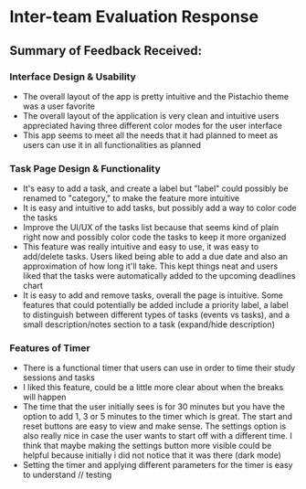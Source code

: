 # Inter-team Evaluation Response

## Summary of Feedback Received:
### Interface Design & Usability
- The overall layout of the app is pretty intuitive and the Pistachio theme was a user favorite
- The overall layout of the application is very clean and intuitive users appreciated having three different color modes for the user interface
- This app seems to meet all the needs that it had planned to meet as users can use it in all functionalities as planned

### Task Page Design & Functionality
- It's easy to add a task, and create a label but "label" could possibly be renamed to "category," to make the feature more intuitive
- It is easy and intuitive to add tasks, but possibly add a way to color code the tasks
- Improve the UI/UX of the tasks list because that seems kind of plain right now and possibly color code the tasks to keep it more organized
- This feature was really intuitive and easy to use, it was easy to add/delete tasks. Users liked being able to add a due date and also an approximation of how long it'll take. This kept things neat and users liked that the tasks were automatically added to the upcoming deadlines chart
- It is easy to add and remove tasks, overall the page is intuitive. Some features that could potentially be added include a priority label, a label to distinguish between different types of tasks (events vs tasks), and a small description/notes section to a task (expand/hide description)

### Features of Timer
- There is a functional timer that users can use in order to time their study sessions and tasks
-  I liked this feature, could be a little more clear about when the breaks will happen
-  The time that the user initially sees is for 30 minutes but you have the option to add 1, 3 or 5 minutes to the timer which is great. The start and reset buttons are easy to view and make sense. The settings option is also really nice in case the user wants to start off with a different time. I think that maybe making the settings button more visible could be helpful because initially i did not notice that it was there (dark mode)
- Setting the timer and applying different parameters for the timer is easy to understand
// testing